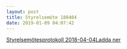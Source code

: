 ```yaml
---
layout: post
title: Styrelsemöte 180404
date: 2019-01-09 04:07:42
---
```


<!-- wp:file {"id":1010,"href":"/assets/2019/01/Styrelsemöte-5-2018-04-04.pdf"} -->
<div class="wp-block-file"><a href="/assets/2019/01/Styrelsemöte-5-2018-04-04.pdf">Styrelsemötesprotokoll 2018-04-04</a><a href="/assets/2019/01/Styrelsemöte-5-2018-04-04.pdf" class="wp-block-file__button" download>Ladda ner</a></div>
<!-- /wp:file -->